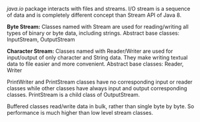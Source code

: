 
_java.io_ package interacts with files and streams. I/O stream is a sequence of data and is completely different concept than Stream API of Java 8.

**Byte Stream:** 
Classes named with Stream are used for reading/writing all types of binary or byte data, including strings.
Abstract base classes: InputStream, OutputStream

**Character Stream:** 
Classes named with Reader/Writer are used for input/output of only character and String data. They make writing textual data to file easier and more convenient.
Abstract base classes: Reader, Writer

PrintWriter and PrintStream classes have no corresponding input or reader classes while other classes have always input and output corresponding classes.
PrintStream is a child class of OutputStream. 
 
Buffered classes read/write data in bulk, rather than single byte by byte. So performance is much higher than low level stream classes. 